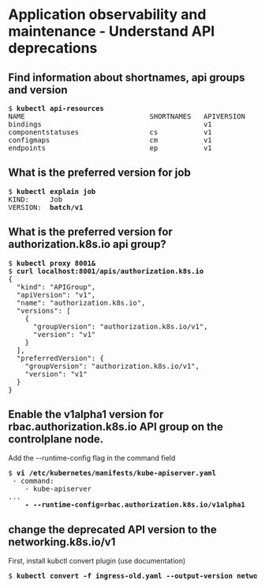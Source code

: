 # Application observability and maintenance - Understand API deprecations


## Find information about shortnames, api groups and version
[//]: # (source 07/Lab – API Versions/Deprecations)

<pre>
$ <b>kubectl api-resources </b>
NAME                              SHORTNAMES   APIVERSION                             NAMESPACED   KIND
bindings                                       v1                                     true         Binding
componentstatuses                 cs           v1                                     false        ComponentStatus
configmaps                        cm           v1                                     true         ConfigMap
endpoints                         ep           v1                                     true         Endpoints
</pre>

## What is the preferred version for job
<pre>
$ <b>kubectl explain job</b>
KIND:     Job
VERSION:  <b>batch/v1</b>
</pre>


## What is the preferred version for authorization.k8s.io api group?
<pre>
$ <b>kubectl proxy 8001&</b>
$ <b>curl localhost:8001/apis/authorization.k8s.io</b>
{
  "kind": "APIGroup",
  "apiVersion": "v1",
  "name": "authorization.k8s.io",
  "versions": [
    {
      "groupVersion": "authorization.k8s.io/v1",
      "version": "v1"
    }
  ],
  "preferredVersion": {
    "groupVersion": "authorization.k8s.io/v1",
    </b>"version": "v1"</b>
  }
}
</pre>

## Enable the v1alpha1 version for rbac.authorization.k8s.io API group on the controlplane node.

Add the --runtime-config flag in the command field
<pre>
$ <b>vi /etc/kubernetes/manifests/kube-apiserver.yaml</b>
 - command:
    - kube-apiserver
...
    <b>- --runtime-config=rbac.authorization.k8s.io/v1alpha1</b>
</pre>



## change the deprecated API version to the networking.k8s.io/v1 

First, install kubctl convert plugin (use documentation)

<pre>
$ <b>kubectl convert -f ingress-old.yaml --output-version networking.k8s.io/v1 > ingress-new.yaml</b>
</pre>




